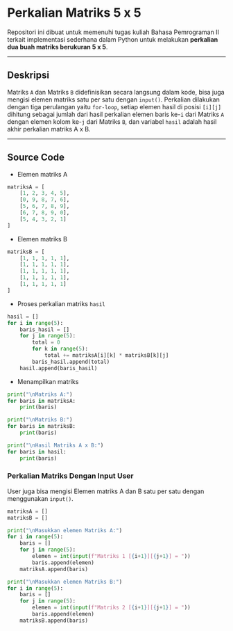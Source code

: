# Perkalian Matriks 5 x 5

Repositori ini dibuat untuk memenuhi tugas kuliah Bahasa Pemrograman II terkait implementasi sederhana dalam Python untuk melakukan **perkalian dua buah matriks berukuran 5 x 5**.

---

## Deskripsi 

Matriks `A` dan Matriks `B` didefinisikan secara langsung dalam kode, bisa juga mengisi elemen matriks satu per satu dengan `input()`. Perkalian dilakukan dengan tiga perulangan yaitu `for-loop`, setiap elemen hasil di posisi `[i][j]` dihitung sebagai jumlah dari hasil perkalian elemen baris ke-`i` dari Matriks `A` dengan elemen kolom ke-`j` dari Matriks `B`, dan variabel `hasil` adalah hasil akhir perkalian matriks A x B.

---

## Source Code 
- Elemen matriks A 
```python
matriksA = [
    [1, 2, 3, 4, 5],
    [0, 9, 8, 7, 6],
    [5, 6, 7, 8, 9],
    [6, 7, 8, 9, 0],
    [5, 4, 3, 2, 1]
]
```
- Elemen matriks B 
```python
matriksB = [
    [1, 1, 1, 1, 1],
    [1, 1, 1, 1, 1],
    [1, 1, 1, 1, 1],
    [1, 1, 1, 1, 1],
    [1, 1, 1, 1, 1]
]
```
- Proses perkalian matriks `hasil`
```python
hasil = []
for i in range(5):
    baris_hasil = []
    for j in range(5):
        total = 0
        for k in range(5):
            total += matriksA[i][k] * matriksB[k][j]
        baris_hasil.append(total)
    hasil.append(baris_hasil)
```
- Menampilkan matriks
```python
print("\nMatriks A:")
for baris in matriksA:
    print(baris)

print("\nMatriks B:")
for baris in matriksB:
    print(baris)

print("\nHasil Matriks A x B:")
for baris in hasil:
    print(baris)
```

### Perkalian Matriks Dengan Input User

User juga bisa mengisi Elemen matriks A dan B satu per satu dengan menggunakan `input()`.
```python
matriksA = []
matriksB = []

print("\nMasukkan elemen Matriks A:")
for i in range(5):
    baris = []
    for j in range(5):
        elemen = int(input(f"Matriks 1 [{i+1}][{j+1}] = "))
        baris.append(elemen)
    matriksA.append(baris)

print("\nMasukkan elemen Matriks B:")
for i in range(5):
    baris = []
    for j in range(5):
        elemen = int(input(f"Matriks 2 [{i+1}][{j+1}] = "))
        baris.append(elemen)
    matriksB.append(baris)  
```
